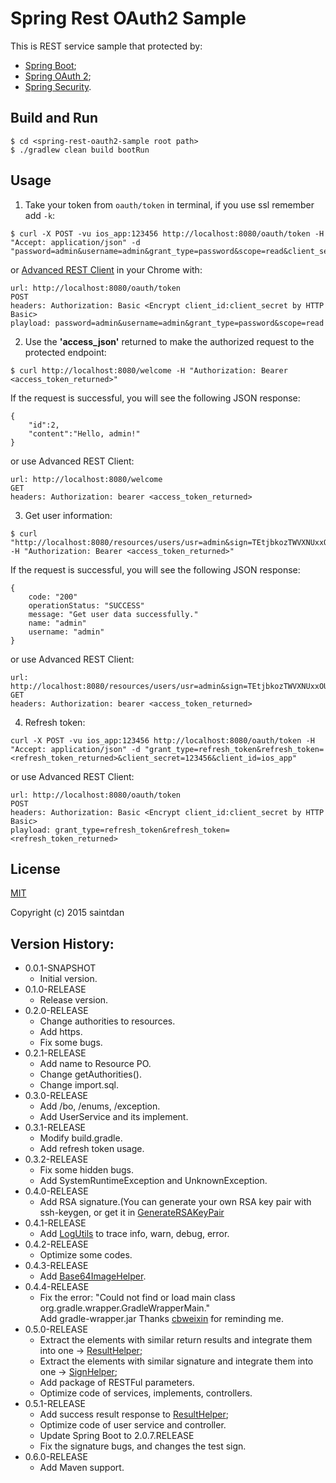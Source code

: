 # Spring Rest OAuth2 Sample

This is REST service sample that protected by:
- [Spring Boot](http://projects.spring.io/spring-boot/);
- [Spring OAuth 2](http://projects.spring.io/spring-security-oauth/);
- [Spring Security](http://projects.spring.io/spring-security/).

## Build and Run

```
$ cd <spring-rest-oauth2-sample root path>
$ ./gradlew clean build bootRun
```

## Usage

1. Take your token from `oauth/token` in terminal, if you use ssl remember add `-k`:

```
$ curl -X POST -vu ios_app:123456 http://localhost:8080/oauth/token -H "Accept: application/json" -d "password=admin&username=admin&grant_type=password&scope=read&client_secret=123456&client_id=ios_app"
```

or [Advanced REST Client](https://github.com/jarrodek/advanced-rest-client) in your Chrome with:

```
url: http://localhost:8080/oauth/token
POST
headers: Authorization: Basic <Encrypt client_id:client_secret by HTTP Basic>
playload: password=admin&username=admin&grant_type=password&scope=read
```

2. Use the **'access_json'** returned to make the authorized request to the protected endpoint:

```
$ curl http://localhost:8080/welcome -H "Authorization: Bearer <access_token_returned>"
```
If the request is successful, you will see the following JSON response:

```
{
	"id":2,
	"content":"Hello, admin!"
}
```

or use Advanced REST Client:

```
url: http://localhost:8080/welcome
GET
headers: Authorization: bearer <access_token_returned>
```

3. Get user information:

```
$ curl "http://localhost:8080/resources/users/usr=admin&sign=TEtjbkozTWVXNUxxOUJTYmxubUNJQkhqN0dPeE1RUzdqM0tURThsVXlJd29sQXMlMkZnTU1WejVrTklpTDA2ZVBMdExJJTJGZThLWUp0aiUyRlJDN3JockhkYm9GaHVFeUZZcHB2MEhwVTJ2OEoxYVoyYXJHZm1jWiUyQlBRJTJCdEFVQ016d2ZvSVhFV25mMG1zelJxMXNQMm43MVRrWnh1MiUyQjdrb1BQamNlJTJGTmw2RXZSdWpmb3Y1Ynh0JTJCZ2RtTHNGUllESFVZQU04NHBOdURoNmlvYWMyblFPdXFGeHhSeXNITXJkYklLQnhpYXFkcVVJY3NVQ1JvMDhJTVptaXFIVmNvJTJGWXNTRnRRMU4weFJvNjRaS2JxJTJCb3dZRkdvT1cxRDl4T0J3MzdWMUYxelNlRm5KZExONjBQNWwwSlg2VGtLeEw3M0JqSnRWcDZvaU1VZEJhdDgySDFFY3N6R0ElM0QlM0Q=" -H "Authorization: Bearer <access_token_returned>"
```

If the request is successful, you will see the following JSON response:

```
{
	code: "200"
	operationStatus: "SUCCESS"
	message: "Get user data successfully."
	name: "admin"
	username: "admin"
}
```

or use Advanced REST Client:

```
url: http://localhost:8080/resources/users/usr=admin&sign=TEtjbkozTWVXNUxxOUJTYmxubUNJQkhqN0dPeE1RUzdqM0tURThsVXlJd29sQXMlMkZnTU1WejVrTklpTDA2ZVBMdExJJTJGZThLWUp0aiUyRlJDN3JockhkYm9GaHVFeUZZcHB2MEhwVTJ2OEoxYVoyYXJHZm1jWiUyQlBRJTJCdEFVQ016d2ZvSVhFV25mMG1zelJxMXNQMm43MVRrWnh1MiUyQjdrb1BQamNlJTJGTmw2RXZSdWpmb3Y1Ynh0JTJCZ2RtTHNGUllESFVZQU04NHBOdURoNmlvYWMyblFPdXFGeHhSeXNITXJkYklLQnhpYXFkcVVJY3NVQ1JvMDhJTVptaXFIVmNvJTJGWXNTRnRRMU4weFJvNjRaS2JxJTJCb3dZRkdvT1cxRDl4T0J3MzdWMUYxelNlRm5KZExONjBQNWwwSlg2VGtLeEw3M0JqSnRWcDZvaU1VZEJhdDgySDFFY3N6R0ElM0QlM0Q=
GET
headers: Authorization: bearer <access_token_returned>
```

4. Refresh token:

```
curl -X POST -vu ios_app:123456 http://localhost:8080/oauth/token -H "Accept: application/json" -d "grant_type=refresh_token&refresh_token=<refresh_token_returned>&client_secret=123456&client_id=ios_app"
```

or use Advanced REST Client:

```
url: http://localhost:8080/oauth/token
POST
headers: Authorization: Basic <Encrypt client_id:client_secret by HTTP Basic>
playload: grant_type=refresh_token&refresh_token=<refresh_token_returned>
```

## License

[MIT](http://opensource.org/licenses/MIT)

Copyright (c) 2015 saintdan

## Version History:

- 0.0.1-SNAPSHOT
  - Initial version.
- 0.1.0-RELEASE
  - Release version.
- 0.2.0-RELEASE
  - Change authorities to resources.
  - Add https.
  - Fix some bugs.
- 0.2.1-RELEASE
  - Add name to Resource PO.
  - Change getAuthorities().
  - Change import.sql.
- 0.3.0-RELEASE
  - Add /bo, /enums, /exception.
  - Add UserService and its implement.
- 0.3.1-RELEASE
  - Modify build.gradle.
  - Add refresh token usage.
- 0.3.2-RELEASE
  - Fix some hidden bugs.
  - Add SystemRuntimeException and UnknownException.
- 0.4.0-RELEASE
  - Add RSA signature.(You can generate your own RSA key pair with ssh-keygen, or get it in [GenerateRSAKeyPair](/src/test/java/com/saintdan/framework/GenerateRSAKeyPair.java)
- 0.4.1-RELEASE
  - Add [LogUtils](/src/main/java/com/saintdan/framework/tools/LogUtils.java) to trace info, warn, debug, error.
- 0.4.2-RELEASE
  - Optimize some codes.
- 0.4.3-RELEASE
  - Add [Base64ImageHelper](/src/main/java/com/saintdan/framework/tools/Base64ImageHelper.java).
- 0.4.4-RELEASE
  - Fix the error: "Could not find or load main class org.gradle.wrapper.GradleWrapperMain."  
    Add gradle-wrapper.jar
    Thanks [cbweixin](https://github.com/cbweixin) for reminding me.
- 0.5.0-RELEASE
  - Extract the elements with similar return results and integrate them into one -> [ResultHelper](/src/main/java/saintdan/framework/component/ResultHelper.java);
  - Extract the elements with similar signature and integrate them into one -> [SignHelper](/src/main/java/saintdan/framework/component/SignHelper.java);
  - Add package of RESTFul parameters.
  - Optimize code of services, implements, controllers.
- 0.5.1-RELEASE
  - Add success result response to [ResultHelper](/src/main/java/saintdan/framework/component/ResultHelper.java);
  - Optimize code of user service and controller.
  - Update Spring Boot to 2.0.7.RELEASE
  - Fix the signature bugs, and changes the test sign.
- 0.6.0-RELEASE
  - Add Maven support.